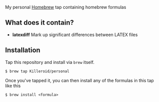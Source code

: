 My personal [Homebrew][h] tap containing homebrew formulas

[h]: https://github.com/mxcl/homebrew

## What does it contain?

* **latexdiff** Mark up significant differences between LATEX files

## Installation

Tap this repository and install via `brew` itself.

```
$ brew tap Killeroid/personal
```

Once you've tapped it, you can then install any of the formulas in this tap like this

```
$ brew install <formula>
```